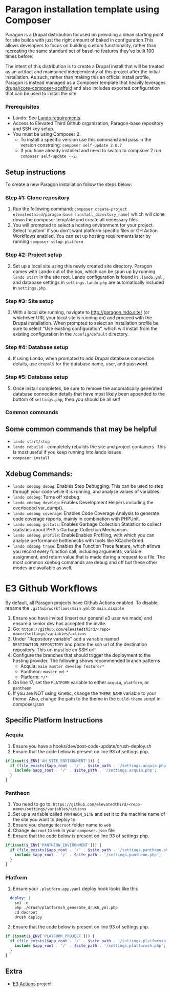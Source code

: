 # Paragon installation template using Composer

Paragon is a Drupal distribution focused on providing a clean starting point for site builds with just the right amount of baked in configuration.This allows developers to focus on building custom functionality, rather than recreating the same standard set of baseline features they’ve built 100 times before.

The intent of this distribution is to create a Drupal install that will be treated as an artifact and maintained independently of this project after the initial installation. As such, rather than making this an official install profile, Paragon is instead managed as a Composer template that heavily leverages [drupal/core-composer-scaffold](https://github.com/drupal/core-composer-scaffold) and also includes exported configuration that can be used to install the site.

### Prerequisites
- Lando: See [Lando requirements](https://docs.lando.dev/basics/installation.html).
- Access to Elevated Third Github organization, Paragon-base repository and SSH key setup.
- You must be using Composer 2.
  - To install a specific version use this command and pass in the version constraing: `composer self-update 2.0.7` 
  - If you have already installed and need to switch to compsoer 2 run `composer self-update --2`.

## Setup instructions

To create a new Paragon installation follow the steps below:

### Step #1: Clone repository
1. Run the following command:  `composer create-project elevatedthird/paragon-base [install_directory_name]` which will clone down the composer template and create all necessary files.
2. You will prompted to select a hosting environment for your project. Select 'custom' if you don't want platform specific files or GH Action Workflows enabled. You can set up hosting requirements later by running `composer setup-platform`

### Step #2: Project setup
2. Set up a local site using this newly created site directory. Paragon comes with Lando out of the box, which can be spun up by running `lando start` in the site root. Lando configuration is found in `.lando.yml` , and database settings in `settings.lando.php` are automatically included in `settings.php`.

### Step #3: Site setup
3. With a local site running, navigate to http://paragon.lndo.site/ (or whichever URL your local site is running on) and proceed with the Drupal installation. When prompted to select an installation profile be sure to select “Use existing configuration”, which will install from the existing configuration in the  `/config/default` directory.

### Step #4: Database setup
4. If using Lando, when prompted to add Drupal database connection details, use `drupal9` for the database name, user, and password.

### Step #5: Database setup
5. Once install completes, be sure to remove the automatically generated database connection details that have most likely been appended to the bottom of `settings.php`, then you should be all set!


### Common commands
## Some common commands that may be helpful
  - `lando start/stop`
  - `lando rebuild` - completely rebuilds the site and project containers. This is most useful if you keep running into lando issues
  - `composer install`

## Xdebug Commands:
  - `lando xdebug debug`: Enables Step Debugging. This can be used to step through your code while it is running, and analyse values of variables.
  - `lando xdebug`: Turns off xdebug.
  - `lando xdebug develop`: Enables Development Helpers including the overloaded var_dump().
  - `lando xdebug coverage`: Enables Code Coverage Analysis to generate code coverage reports, mainly in combination with PHPUnit.
  - `lando xdebug gcstats`: Enables Garbage Collection Statistics to collect statistics about PHP's Garbage Collection Mechanism.
  - `lando xdebug profile`: EnableEnables Profiling, with which you can analyse performance bottlenecks with tools like KCacheGrind.
  - `lando xdebug trace`: Enables the Function Trace feature, which allows you record every function call, including arguments, variable assignment, and return value that is made during a request to a file.
The most common xdebug commands are debug and off but these other modes are available as well.

# E3 Github Workflows

By default, all Paragon projects have Github Actions enabled. To disable, rename the `.github/workflows/main.yml` to `main.disable`

1. Ensure you have invited (insert our general e3 user we made) and ensure a senior dev has accepted the invite.
2. Go: `https://github.com/elevatedthird/<repo-name>/settings/variables/actions`
3. Under "Repository variable" add a variable named `DESTINATION_REPOSITORY` and paste the ssh url of the destination repository. This url must be an SSH url!
4. Configure the branches that should trigger the deployment to the hosting provider. The following shows recommended branch patterns
    - Acquia: `main master develop feature/*`
    - Pantheon: `master md-*`
    - Platform: `*/*`
5. On line 17, set the `PLATFORM` variable to either `acquia`, `platform`, or `pantheon`
6. If you are NOT using kinetic, change the `THEME_NAME` variable to your theme. Also, change the path to the theme in the `build-theme` script in composer.json

## Specific Platform Instructions

### Acquia
1. Ensure you have a hooks/dev/post-code-update/drush-deploy.sh
2. Ensure that the code below is present on line 93 of settings.php.
```php
if(isset($_ENV['AH_SITE_ENVIRONMENT'])) {
  if (file_exists($app_root . '/' . $site_path . '/settings.acquia.php')) {
    include $app_root . '/' . $site_path . '/settings.acquia.php';
  }
}
```

### Pantheon
1. You need to go to: `https://github.com/elevatedthird/<repo-name>/settings/variables/actions`
2. Set up a variable called `PANTHEON_SITE` and set it to the machine name of the site you want to deploy to.
3. Ensure you change `docroot` folder name to `web`
4. Change `docroot` to `web` in your `composer.json` file
5. Ensure that the code below is present on line 93 of settings.php.
```php
if(isset($_ENV['PANTHEON_ENVIRONMENT'])) {
  if (file_exists($app_root . '/' . $site_path . '/settings.pantheon.php')) {
    include $app_root . '/' . $site_path . '/settings.pantheon.php';
  }
}
```

### Platform
1. Ensure your `.platform.app.yaml` deploy hook looks like this
```yaml
  deploy: |
    set -e
    php ./drush/platformsh_generate_drush_yml.php
    cd docroot
    drush deploy
```
2. Ensure that the code below is present on line 93 of settings.php.
```php
if (isset($_ENV['PLATFORM_PROJECT'])) {
  if (file_exists($app_root . '/' . $site_path . '/settings.platformsh.php')) {
    include $app_root . '/' . $site_path . '/settings.platformsh.php';
  }
}
```

## Extra

- [E3 Actions](https://github.com/elevatedthird/actions) project.
